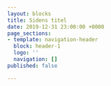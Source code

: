 ```yaml
---
layout: blocks
title: Sidens titel
date: 2019-12-31 23:00:00 +0000
page_sections:
- template: navigation-header
  block: header-1
  logo: ''
  navigation: []
published: false

---
```

